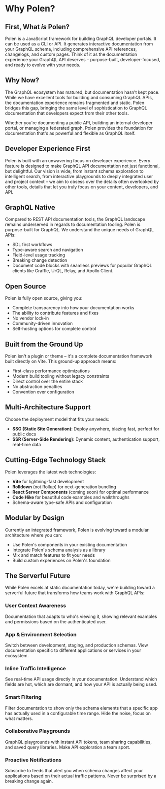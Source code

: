 # Why Polen?

## First, What _is_ Polen?

Polen is a JavaScript framework for building GraphQL developer portals. It can be used as a CLI or API. It generates interactive documentation from your GraphQL schema, including comprehensive API references, changelogs, and custom pages. Think of it as the documentation experience your GraphQL API deserves – purpose-built, developer-focused, and ready to evolve with your needs.

## Why Now?

The GraphQL ecosystem has matured, but documentation hasn't kept pace. While we have excellent tools for building and consuming GraphQL APIs, the documentation experience remains fragmented and static. Polen bridges this gap, bringing the same level of sophistication to GraphQL documentation that developers expect from their other tools.

Whether you're documenting a public API, building an internal developer portal, or managing a federated graph, Polen provides the foundation for documentation that's as powerful and flexible as GraphQL itself.

## Developer Experience First

Polen is built with an unwavering focus on developer experience. Every feature is designed to make GraphQL API documentation not just functional, but delightful. Our vision is wide, from instant schema exploration to intelligent search, from interactive playgrounds to deeply integrated user and project context – we aim to obsess over the details often overlooked by other tools, details that let you truly focus on your content, developers, and API.

## GraphQL Native

Compared to REST API documentation tools, the GraphQL landscape remains underserved in regards to documentation tooling. Polen is purpose-built for GraphQL. We understand the unique needs of GraphQL APIs:

- SDL first workflows
- Type-aware search and navigation
- Field-level usage tracking
- Breaking change detection
- Document code blocks with seamless previews for popular GraphQL clients like Graffle, UrQL, Relay, and Apollo Client.

## Open Source

Polen is fully open source, giving you:

- Complete transparency into how your documentation works
- The ability to contribute features and fixes
- No vendor lock-in
- Community-driven innovation
- Self-hosting options for complete control

## Built from the Ground Up

Polen isn't a plugin or theme – it's a complete documentation framework built directly on Vite. This ground-up approach means:

- First-class performance optimizations
- Modern build tooling without legacy constraints
- Direct control over the entire stack
- No abstraction penalties
- Convention over configuration

## Multi-Architecture Support

Choose the deployment model that fits your needs:

- **SSG (Static Site Generation)**: Deploy anywhere, blazing fast, perfect for public docs
- **SSR (Server-Side Rendering)**: Dynamic content, authentication support, real-time data

## Cutting-Edge Technology Stack

Polen leverages the latest web technologies:

- **Vite** for lightning-fast development
- **Rolldown** (not Rollup) for next-generation bundling
- **React Server Components** (coming soon) for optimal performance
- **Code Hike** for beautiful code examples and walkthroughs
- Schema-aware type-safe APIs and configuration

## Modular by Design

Currently an integrated framework, Polen is evolving toward a modular architecture where you can:

- Use Polen's components in your existing documentation
- Integrate Polen's schema analysis as a library
- Mix and match features to fit your needs
- Build custom experiences on Polen's foundation

## The Serverful Future

While Polen excels at static documentation today, we're building toward a serverful future that transforms how teams work with GraphQL APIs:

### User Context Awareness

Documentation that adapts to who's viewing it, showing relevant examples and permissions based on the authenticated user.

### App & Environment Selection

Switch between development, staging, and production schemas. View documentation specific to different applications or services in your ecosystem.

### Inline Traffic Intelligence

See real-time API usage directly in your documentation. Understand which fields are hot, which are dormant, and how your API is actually being used.

### Smart Filtering

Filter documentation to show only the schema elements that a specific app has actually used in a configurable time range. Hide the noise, focus on what matters.

### Collaborative Playgrounds

GraphQL playgrounds with instant API tokens, team sharing capabilities, and saved query libraries. Make API exploration a team sport.

### Proactive Notifications

Subscribe to feeds that alert you when schema changes affect your applications based on their actual traffic patterns. Never be surprised by a breaking change again.
